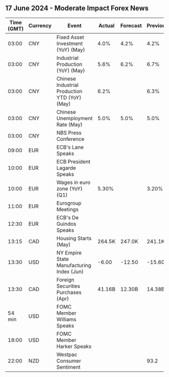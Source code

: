 ## 17 June 2024 - Moderate Impact Forex News

| Time (GMT) | Currency | Event | Actual | Forecast | Previous |
|------|----------|-------|--------|----------|----------|
| 03:00 | CNY | Fixed Asset Investment (YoY) (May) | 4.0% | 4.2% | 4.2% |
| 03:00 | CNY | Industrial Production (YoY) (May) | 5.6% | 6.2% | 6.7% |
| 03:00 | CNY | Chinese Industrial Production YTD (YoY) (May) | 6.2% |  | 6.3% |
| 03:00 | CNY | Chinese Unemployment Rate (May) | 5.0% | 5.0% | 5.0% |
| 03:00 | CNY | NBS Press Conference |  |  |  |
| 09:00 | EUR | ECB's Lane Speaks |  |  |  |
| 10:00 | EUR | ECB President Lagarde Speaks |  |  |  |
| 10:00 | EUR | Wages in euro zone (YoY) (Q1) | 5.30% |  | 3.20% |
| 11:00 | EUR | Eurogroup Meetings |  |  |  |
| 12:30 | EUR | ECB's De Guindos Speaks |  |  |  |
| 13:15 | CAD | Housing Starts (May) | 264.5K | 247.0K | 241.1K |
| 13:30 | USD | NY Empire State Manufacturing Index (Jun) | -6.00 | -12.50 | -15.60 |
| 13:30 | CAD | Foreign Securities Purchases (Apr) | 41.16B | 12.30B | 14.38B |
| 54 min | USD | FOMC Member Williams Speaks |  |  |  |
| 18:00 | USD | FOMC Member Harker Speaks |  |  |  |
| 22:00 | NZD | Westpac Consumer Sentiment |  |  | 93.2 |
